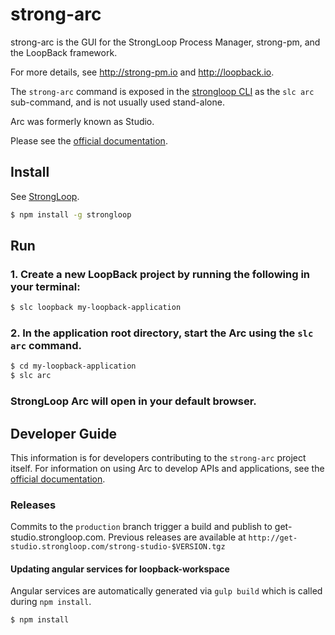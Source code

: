 # strong-arc

strong-arc is the GUI for the StrongLoop Process Manager, strong-pm, and the
LoopBack framework.

For more details, see http://strong-pm.io and http://loopback.io.

The `strong-arc` command is exposed in the [strongloop
CLI](https://github.com/strongloop/strongloop) as the `slc arc` sub-command,
and is not usually used stand-alone.

Arc was formerly known as Studio.

Please see the [official documentation](http://docs.strongloop.com/display/ARC).

## Install

See [StrongLoop](https://github.com/strongloop/strongloop).

```sh
$ npm install -g strongloop
```

## Run

### 1. Create a new LoopBack project by running the following in your terminal:

```sh
$ slc loopback my-loopback-application
```

### 2. In the application root directory, start the Arc using the `slc arc` command.

```sh
$ cd my-loopback-application
$ slc arc
```

### StrongLoop Arc will open in your default browser.

## Developer Guide

This information is for developers contributing to the `strong-arc` project itself.
For information on using Arc to develop APIs and applications, see the [official documentation](http://docs.strongloop.com/display/ARC).

### Releases

Commits to the `production` branch trigger a build and publish to get-studio.strongloop.com.
Previous releases are available at `http://get-studio.strongloop.com/strong-studio-$VERSION.tgz`

#### Updating angular services for loopback-workspace

Angular services are automatically generated via `gulp build` which is called during `npm install`.

```
$ npm install
```
